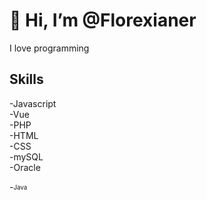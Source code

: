 <h1>👋 Hi, I’m @Florexianer</h1>
I love programming
<h2>Skills</h2>
-Javascript<br>
-Vue<br>
-PHP<br>
-HTML<br>
-CSS<br>
-mySQL<br>
-Oracle<br>

-<sub><sup>Java</sup></sub>
